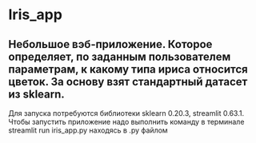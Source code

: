# Iris_app
## Небольшое вэб-приложение. Которое определяет, по заданным пользователем параметрам, к какому типа ириса относится цветок. За основу взят стандартный датасет из sklearn.

Для запуска потребуются библиотеки sklearn 0.20.3, streamlit 0.63.1.
Чтобы запустить приложение надо выполнить команду в терминале streamlit run iris_app.py находясь в .py файлом 
